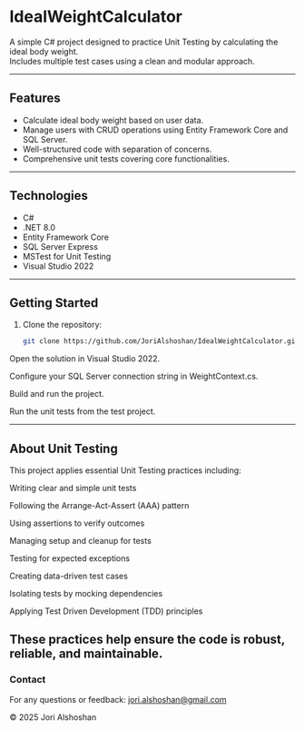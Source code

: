 # IdealWeightCalculator

A simple C# project designed to practice Unit Testing by calculating the ideal body weight.  
Includes multiple test cases using a clean and modular approach.

---

## Features

- Calculate ideal body weight based on user data.  
- Manage users with CRUD operations using Entity Framework Core and SQL Server.  
- Well-structured code with separation of concerns.  
- Comprehensive unit tests covering core functionalities.

---

## Technologies

- C#  
- .NET 8.0  
- Entity Framework Core  
- SQL Server Express  
- MSTest for Unit Testing  
- Visual Studio 2022

---

## Getting Started

1. Clone the repository:  
   ```bash
   git clone https://github.com/JoriAlshoshan/IdealWeightCalculator.git
Open the solution in Visual Studio 2022.

Configure your SQL Server connection string in WeightContext.cs.

Build and run the project.

Run the unit tests from the test project.

---

## About Unit Testing
This project applies essential Unit Testing practices including:

Writing clear and simple unit tests

Following the Arrange-Act-Assert (AAA) pattern

Using assertions to verify outcomes

Managing setup and cleanup for tests

Testing for expected exceptions

Creating data-driven test cases

Isolating tests by mocking dependencies

Applying Test Driven Development (TDD) principles

These practices help ensure the code is robust, reliable, and maintainable.
---

### Contact
For any questions or feedback:
jori.alshoshan@gmail.com

© 2025 Jori Alshoshan
